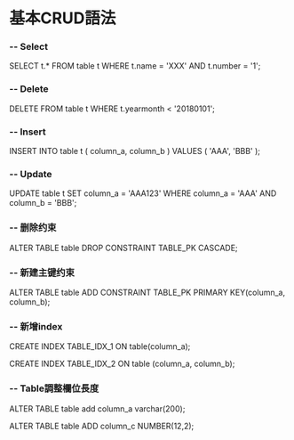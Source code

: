 # 基本CRUD語法

### -- Select

SELECT t.\* FROM table t WHERE t.name = 'XXX' AND t.number = '1';

### -- Delete

DELETE FROM table t WHERE t.yearmonth &lt; '20180101';

### -- Insert

INSERT INTO table t \( column\_a, column\_b \) VALUES \( 'AAA', 'BBB' \);

### -- Update

UPDATE table t SET column\_a = 'AAA123' WHERE column\_a = 'AAA' AND column\_b = 'BBB';

### -- 删除约束

ALTER TABLE table DROP CONSTRAINT TABLE\_PK CASCADE;

### -- 新建主键约束

ALTER TABLE table ADD CONSTRAINT TABLE\_PK PRIMARY KEY\(column\_a, column\_b\);

### -- 新增index

CREATE INDEX TABLE\_IDX\_1 ON table\(column\_a\); 

CREATE INDEX TABLE\_IDX\_2 ON table \(column\_a, column\_b\);

### -- Table調整欄位長度

ALTER TABLE table add column\_a varchar\(200\);

ALTER TABLE table ADD column\_c NUMBER\(12,2\);



